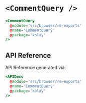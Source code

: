 # `<CommentQuery />`

```hbs live no-shadow
<CommentQuery
  @module='src/browser/re-exports'
  @name='CommentQuery'
  @package='kolay'
/>
```

## API Reference

API Reference generated via:

```hbs live no-shadow preview below
<APIDocs
  @module='src/browser/re-exports'
  @name='CommentQuery'
  @package='kolay'
/>
```
